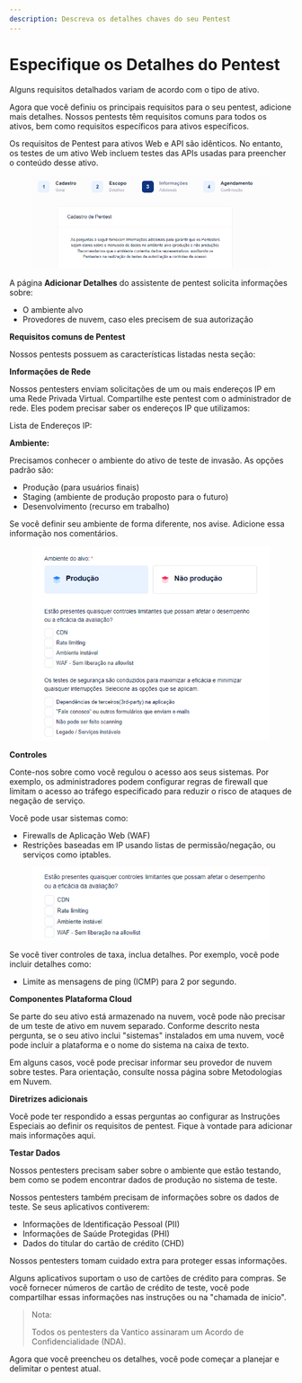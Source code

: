 ```yaml
---
description: Descreva os detalhes chaves do seu Pentest
---
```


# Especifique os Detalhes do Pentest

Alguns requisitos detalhados variam de acordo com o tipo de ativo.



Agora que você definiu os principais requisitos para o seu pentest, adicione mais detalhes. Nossos pentests têm requisitos comuns para todos os ativos, bem como requisitos específicos para ativos específicos.

Os requisitos de Pentest para ativos Web e API são idênticos. No entanto, os testes de um ativo Web incluem testes das APIs usadas para preencher o conteúdo desse ativo.

<figure><img src="../../../../.gitbook/assets/4 (1).png" alt=""><figcaption></figcaption></figure>

A página **Adicionar Detalhes** do assistente de pentest solicita informações sobre:

* O ambiente alvo
* Provedores de nuvem, caso eles precisem de sua autorização

**Requisitos comuns de Pentest**

Nossos pentests possuem as características listadas nesta seção:



**Informações de Rede**

Nossos pentesters enviam solicitações de um ou mais endereços IP em uma Rede Privada Virtual. Compartilhe este pentest com o administrador de rede. Eles podem precisar saber os endereços IP que utilizamos:

Lista de Endereços IP:

**Ambiente:**

Precisamos conhecer o ambiente do ativo de teste de invasão. As opções padrão são:

* Produção (para usuários finais)
* Staging (ambiente de produção proposto para o futuro)
* Desenvolvimento (recurso em trabalho)

Se você definir seu ambiente de forma diferente, nos avise. Adicione essa informação nos comentários.

<figure><img src="../../../../.gitbook/assets/5 (1).png" alt=""><figcaption></figcaption></figure>



**Controles**

Conte-nos sobre como você regulou o acesso aos seus sistemas. Por exemplo, os administradores podem configurar regras de firewall que limitam o acesso ao tráfego especificado para reduzir o risco de ataques de negação de serviço.

Você pode usar sistemas como:

* Firewalls de Aplicação Web (WAF)
* Restrições baseadas em IP usando listas de permissão/negação, ou serviços como iptables.

<figure><img src="../../../../.gitbook/assets/6 (1).png" alt=""><figcaption></figcaption></figure>



Se você tiver controles de taxa, inclua detalhes. Por exemplo, você pode incluir detalhes como:

* Limite as mensagens de ping (ICMP) para 2 por segundo.



**Componentes Plataforma Cloud**

Se parte do seu ativo está armazenado na nuvem, você pode não precisar de um teste de ativo em nuvem separado. Conforme descrito nesta pergunta, se o seu ativo inclui "sistemas" instalados em uma nuvem, você pode incluir a plataforma e o nome do sistema na caixa de texto.



Em alguns casos, você pode precisar informar seu provedor de nuvem sobre testes. Para orientação, consulte nossa página sobre Metodologias em Nuvem.



**Diretrizes adicionais**

Você pode ter respondido a essas perguntas ao configurar as Instruções Especiais ao definir os requisitos de pentest. Fique à vontade para adicionar mais informações aqui.



**Testar Dados**

Nossos pentesters precisam saber sobre o ambiente que estão testando, bem como se podem encontrar dados de produção no sistema de teste.

Nossos pentesters também precisam de informações sobre os dados de teste. Se seus aplicativos contiverem:

* Informações de Identificação Pessoal (PII)
* Informações de Saúde Protegidas (PHI)
* Dados do titular do cartão de crédito (CHD)

Nossos pentesters tomam cuidado extra para proteger essas informações.

Alguns aplicativos suportam o uso de cartões de crédito para compras. Se você fornecer números de cartão de crédito de teste, você pode compartilhar essas informações nas instruções ou na "chamada de início".



> Nota:
>
> Todos os pentesters da Vantico assinaram um Acordo de Confidencialidade (NDA).

Agora que você preencheu os detalhes, você pode começar a planejar e delimitar o pentest atual.
